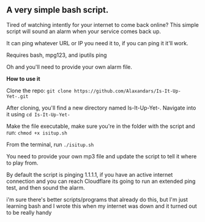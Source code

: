 ## A very simple bash script. 


Tired of watching intently for your internet to come back online? This simple script will sound an alarm when your service comes back up.

It can ping whatever URL or IP you need it to, if you can ping it it'll work.

Requires bash, mpg123, and iputils ping 

Oh and you'll need to provide your own alarm file.


**How to use it**

Clone the repo: `git clone https://github.com/Alaxandars/Is-It-Up-Yet-.git`

After cloning, you'll find a new directory named Is-It-Up-Yet-. Navigate into it using `cd Is-It-Up-Yet-`

Make the file executable, make sure you're in the folder with the script and run: `chmod +x isitup.sh`

From the terminal, run `./isitup.sh`

You need to provide your own mp3 file and update the script to tell it where to play from.

By default the script is pinging 1.1.1.1, if you have an active internet connection and you can reach Cloudflare its going to run an extended ping test, and then sound the alarm. 




i'm sure there's better scripts/programs that already do this, but I'm just learning bash and I wrote this when my internet was down and it turned out to be really handy
